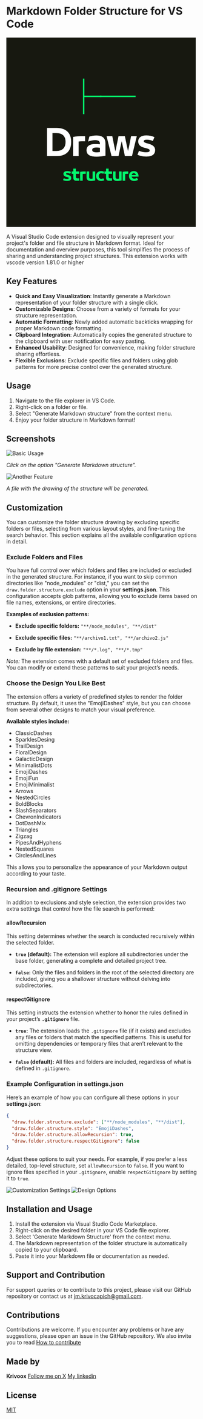 # Markdown Folder Structure for VS Code

![Extension Banner or Logo](./src/assets/drawstructurelogo.png)

A Visual Studio Code extension designed to visually represent your project's folder and file structure in Markdown format. Ideal for documentation and overview purposes, this tool simplifies the process of sharing and understanding project structures.
This extension works with vscode version 1.81.0 or higher

## Key Features

- **Quick and Easy Visualization**: Instantly generate a Markdown representation of your folder structure with a single click.
- **Customizable Designs**: Choose from a variety of formats for your structure representation.
- **Automatic Formatting**: Newly added automatic backticks wrapping for proper Markdown code formatting.
- **Clipboard Integration**: Automatically copies the generated structure to the clipboard with user notification for easy pasting.
- **Enhanced Usability**: Designed for convenience, making folder structure sharing effortless.
- **Flexible Exclusions**: Exclude specific files and folders using glob patterns for more precise control over the generated structure.

## Usage

1. Navigate to the file explorer in VS Code.
2. Right-click on a folder or file.
3. Select "Generate Markdown structure" from the context menu.
4. Enjoy your folder structure in Markdown format!

## Screenshots

![Basic Usage](./src/assets/screen01.png)

_Click on the option "Generate Markdown structure"._

![Another Feature](./src/assets/screen02.png)

_A file with the drawing of the structure will be generated._

## Customization

You can customize the folder structure drawing by excluding specific folders or files, selecting from various layout styles, and fine-tuning the search behavior. This section explains all the available configuration options in detail.

### Exclude Folders and Files

You have full control over which folders and files are included or excluded in the generated structure. For instance, if you want to skip common directories like "node_modules" or "dist," you can set the `draw.folder.structure.exclude` option in your **settings.json**. This configuration accepts glob patterns, allowing you to exclude items based on file names, extensions, or entire directories.

**Examples of exclusion patterns:**

- **Exclude specific folders:**
  `"**/node_modules", "**/dist"`

- **Exclude specific files:**
  `"**/archivo1.txt", "**/archivo2.js"`

- **Exclude by file extension:**
  `"**/*.log", "**/*.tmp"`

_Note:_ The extension comes with a default set of excluded folders and files. You can modify or extend these patterns to suit your project’s needs.

### Choose the Design You Like Best

The extension offers a variety of predefined styles to render the folder structure. By default, it uses the "EmojiDashes" style, but you can choose from several other designs to match your visual preference.

**Available styles include:**

- ClassicDashes
- SparklesDesing
- TrailDesign
- FloralDesign
- GalacticDesign
- MinimalistDots
- EmojiDashes
- EmojiFun
- EmojiMinimalist
- Arrows
- NestedCircles
- BoldBlocks
- SlashSeparators
- ChevronIndicators
- DotDashMix
- Triangles
- Zigzag
- PipesAndHyphens
- NestedSquares
- CirclesAndLines

This allows you to personalize the appearance of your Markdown output according to your taste.

### Recursion and .gitignore Settings

In addition to exclusions and style selection, the extension provides two extra settings that control how the file search is performed:

#### allowRecursion

This setting determines whether the search is conducted recursively within the selected folder.

- **`true` (default):**
  The extension will explore all subdirectories under the base folder, generating a complete and detailed project tree.

- **`false`:**
  Only the files and folders in the root of the selected directory are included, giving you a shallower structure without delving into subdirectories.

#### respectGitignore

This setting instructs the extension whether to honor the rules defined in your project’s **`.gitignore`** file.

- **`true`:**
  The extension loads the `.gitignore` file (if it exists) and excludes any files or folders that match the specified patterns. This is useful for omitting dependencies or temporary files that aren’t relevant to the structure view.

- **`false` (default):**
  All files and folders are included, regardless of what is defined in `.gitignore`.

### Example Configuration in settings.json

Here’s an example of how you can configure all these options in your **settings.json**:

```json
{
  "draw.folder.structure.exclude": ["**/node_modules", "**/dist"],
  "draw.folder.structure.style": "EmojiDashes",
  "draw.folder.structure.allowRecursion": true,
  "draw.folder.structure.respectGitignore": false
}
```

Adjust these options to suit your needs. For example, if you prefer a less detailed, top-level structure, set `allowRecursion` to `false`. If you want to ignore files specified in your `.gitignore`, enable `respectGitignore` by setting it to `true`.

![Customization Settings](./src/assets/screen03.png)
![Design Options](./src/assets/cap-style-screen.gif)

## Installation and Usage

1. Install the extension via Visual Studio Code Marketplace.
2. Right-click on the desired folder in your VS Code file explorer.
3. Select 'Generate Markdown Structure' from the context menu.
4. The Markdown representation of the folder structure is automatically copied to your clipboard.
5. Paste it into your Markdown file or documentation as needed.

## Support and Contribution

For support queries or to contribute to this project, please visit our GitHub repository or contact us at [jm.krivocapich@gmail.com]('').

## Contributions

Contributions are welcome. If you encounter any problems or have any suggestions, please open an issue in the GitHub repository. We also invite you to read [How to contribute](./CONTRIBUTING.md)

## Made by

**Krivoox**
[Follow me on X](https://twitter.com/jkrivoox)
[My linkedin](https://www.linkedin.com/in/juan-manuel-krivocapich/)

## License

[MIT](./LICENSE.md)
